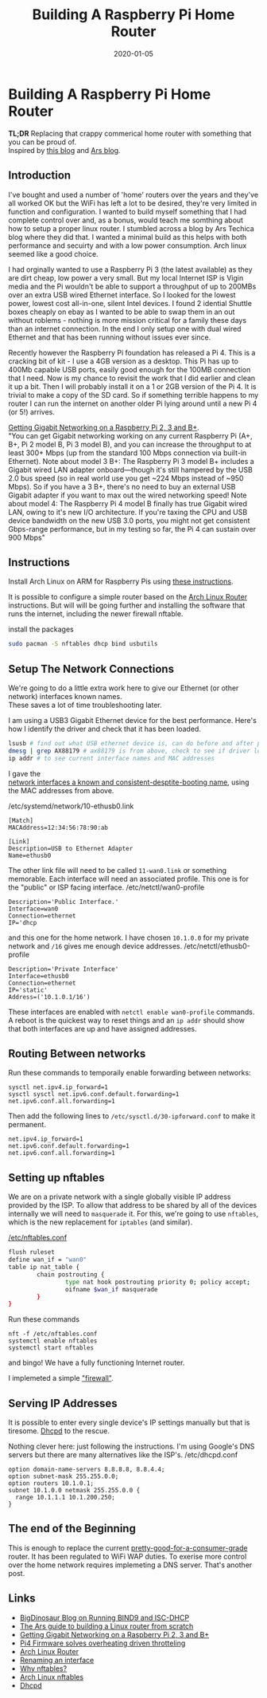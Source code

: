 ﻿---
date: "2020-01-05"
title: "Building A Raspberry Pi Home Router"
---

# Building A Raspberry Pi Home Router
**TL;DR** Replacing that crappy commerical home router with something that you can be proud of.  
Inspired by [this blog](https://blog.bigdinosaur.org/running-bind9-and-isc-dhcp/) and 
[Ars blog](https://arstechnica.com/gadgets/2016/04/the-ars-guide-to-building-a-linux-router-from-scratch/).

## Introduction

I've bought and used a number of 'home' routers over the years and they've all worked OK but the WiFi 
has left a lot to be desired, they're very limited in function and configuration.  I wanted to build myself 
something that I had complete control over and, as a bonus, would teach me somthing about how to setup a proper 
linux router.    I stumbled across a blog by Ars Techica blog where they did that.  I wanted a minimal build as 
this helps with both performance and secuirty and with a low power consumption.  Arch linux seemed like a good choice.

I had orginally wanted to use a Raspberry Pi 3 (the latest available) as they are dirt cheap, low power a very 
small.  But my local Internet ISP is Vigin media and the Pi wouldn't be able to support a throughput of up to 200MBs 
over an extra USB wired Ethernet interface.  So I looked for the lowest power, lowest cost all-in-one, silent Intel 
devices.  I found 2 idential Shuttle boxes cheaply on ebay as I wanted to be able to swap them in an out without 
roblems - nothing is more mission critical for a family these days than an internet connection.  In the end I only 
setup one with dual wired Ethernet and that has been running without issues ever since.

Recently however the Raspberry Pi foundation has released a Pi 4.  This is a cracking bit of kit - I use a 4GB 
version as a desktop.  This Pi has up to 400Mb capable USB ports, easily good enough for the 100MB connection 
that I need.  Now is my chance to revisit the work that I did earlier and clean it up a bit.  Then I will probably 
install it on a 1 or 2GB version of the Pi 4.  It is trivial to make a copy of the SD card.  So if something terrible 
happens to my router I can run the internet on another older Pi lying around until a new Pi 4 (or 5!) arrives.

[Getting Gigabit Networking on a Raspberry Pi 2, 3 and B+](https://www.jeffgeerling.com/blogs/jeff-geerling/getting-gigabit-networking).  
"You can get Gigabit networking working on any current Raspberry Pi (A+, B+, Pi 2 model B, Pi 3 model B), and 
you can increase the throughput to at least 300+ Mbps (up from the standard 100 Mbps connection via built-in Ethernet).
Note about model 3 B+: The Raspberry Pi 3 model B+ includes a Gigabit wired LAN adapter onboard—though it's still 
hampered by the USB 2.0 bus speed (so in real world use you get ~224 Mbps instead of ~950 Mbps). So if you have a 3 B+, 
there's no need to buy an external USB Gigabit adapter if you want to max out the wired networking speed!
Note about model 4: The Raspberry Pi 4 model B finally has true Gigabit wired LAN, owing to it's new I/O architecture. 
If you're taxing the CPU and USB device bandwidth on the new USB 3.0 ports, you might not get consistent Gbps-range 
performance, but in my testing so far, the Pi 4 can sustain over 900 Mbps"

## Instructions

Install Arch Linux on ARM for Raspberry Pis using 
[these instructions](https://archlinuxarm.org/platforms/armv7/broadcom/raspberry-pi-2).

It is possible to configure a simple router based on the 
[Arch Linux Router](https://wiki.archlinux.org/index.php/Router) instructions.  But will will be going further and 
installing the software that runs the internet, including the newer firewall nftable.

install the packages
````bash
sudo pacman -S nftables dhcp bind usbutils 
````

## Setup The Network Connections

We're going to do a little extra work here to give our Ethernet (or other network) interfaces known names.  
These saves a lot of time troubleshooting later.

I am using a USB3 Gigabit Ethernet device for the best performance.  Here's how I identify the driver and check 
that it has been loaded.
````bash
lsusb # find out what USB ethernet device is, can do before and after plus diff 
dmesg | grep AX88179 # ax88179 is from above, check to see if driver loaded 
ip addr # to see current interface names and MAC addresses 
````

I gave the  
[network interfaces a known and consistent-desptite-booting name](https://wiki.archlinux.org/index.php/Systemd-networkd#Renaming_an_interface), 
using the MAC addresses from above.

/etc/systemd/network/10-ethusb0.link
````
[Match]
MACAddress=12:34:56:78:90:ab

[Link]
Description=USB to Ethernet Adapter
Name=ethusb0
````
The other link file will need to be called ```11-wan0.link``` or something memorable. Each interface will need an 
associated profile. This one is for the "public" or ISP facing interface.
/etc/netctl/wan0-profile
````
Description='Public Interface.'
Interface=wan0
Connection=ethernet
IP='dhcp
````

and this one for the home network.  I have chosen ```10.1.0.0``` for my private network and ```/16``` gives me enough 
device addresses.
/etc/netctl/ethusb0-profile
````
Description='Private Interface'
Interface=ethusb0
Connection=ethernet
IP='static'
Address=('10.1.0.1/16')
````

These interfaces are enabled with ```netctl enable wan0-profile``` commands.  A reboot is the quickest way to reset 
things and an ```ip addr``` should show that both interfaces are up and have assigned addresses.

## Routing Between networks

Run these commands to temporaily enable forwarding between networks:
````
sysctl net.ipv4.ip_forward=1
sysctl sysctl net.ipv6.conf.default.forwarding=1
net.ipv6.conf.all.forwarding=1
````
Then add the following lines to ```/etc/sysctl.d/30-ipforward.conf``` to make it permanent.
````
net.ipv4.ip_forward=1
net.ipv6.conf.default.forwarding=1
net.ipv6.conf.all.forwarding=1
````
## Setting up nftables

We are on a private network with a single globally visible IP address provided by the ISP.  To allow that address to be 
shared by all of the devices internally we will need to ```masquerade``` it.  For this, we're going to use ```nftables```, 
which is the new replacement for ```iptables``` (and similar). 

[/etc/nftables.conf](https://wiki.archlinux.org/index.php/nftables)
```bash
flush ruleset
define wan_if = "wan0"
table ip nat_table {
        chain postrouting {
                type nat hook postrouting priority 0; policy accept;
                oifname $wan_if masquerade
        }
}
````

Run these commands

````
nft -f /etc/nftables.conf
systemctl enable nftables
systemctl start nftables
````
and bingo!  We have a fully functioning Internet router.

I implemeted a simple ["firewall"](/2020/01/07/Traffihttps://www.asus.com/Networking/RTN66U/c-Manager-Not-Firewall.html).

## Serving IP Addresses

It is possible to enter every single device's IP settings manually but that is tiresome. 
[Dhcpd](https://wiki.archlinux.org/index.php/Dhcpd) to the rescue.  

Nothing clever here: just following the instructions.  I'm using Google's DNS servers but there are many alternatives
like the ISP's.
/etc/dhcpd.conf
````
option domain-name-servers 8.8.8.8, 8.8.4.4;
option subnet-mask 255.255.0.0;
option routers 10.1.0.1;
subnet 10.1.0.0 netmask 255.255.0.0 {
  range 10.1.1.1 10.1.200.250;
}
````

## The end of the Beginning

This is enough to replace the current [pretty-good-for-a-consumer-grade](https://www.asus.com/Networking/RTN66U/) 
router.  It has been regulated to WiFi WAP duties.  To exerise more control over the home network requires implemeting
a DNS server.  That's another post.

## Links
* [BigDinosaur Blog on Running BIND9 and ISC-DHCP](https://blog.bigdinosaur.org/running-bind9-and-isc-dhcp/)
* [The Ars guide to building a Linux router from scratch](https://arstechnica.com/gadgets/2016/04/the-ars-guide-to-building-a-linux-router-from-scratch/)
* [Getting Gigabit Networking on a Raspberry Pi 2, 3 and B+](https://www.jeffgeerling.com/blogs/jeff-geerling/getting-gigabit-networking)
* [Pi4 Firmware solves overheating driven throtteling](https://www.jeffgeerling.com/blog/2019/raspberry-pi-4-might-not-need-fan-anymore)
* [Arch Linux Router](https://wiki.archlinux.org/index.php/Router)
* [Renaming an interface](https://wiki.archlinux.org/index.php/Systemd-networkd#Renaming_an_interface)
* [Why nftables?](https://wiki.nftables.org/wiki-nftables/index.php/Why_nftables%3F)
* [Arch Linux nftables](https://wiki.archlinux.org/index.php/nftables)
* [Dhcpd](https://wiki.archlinux.org/index.php/Dhcpd)

